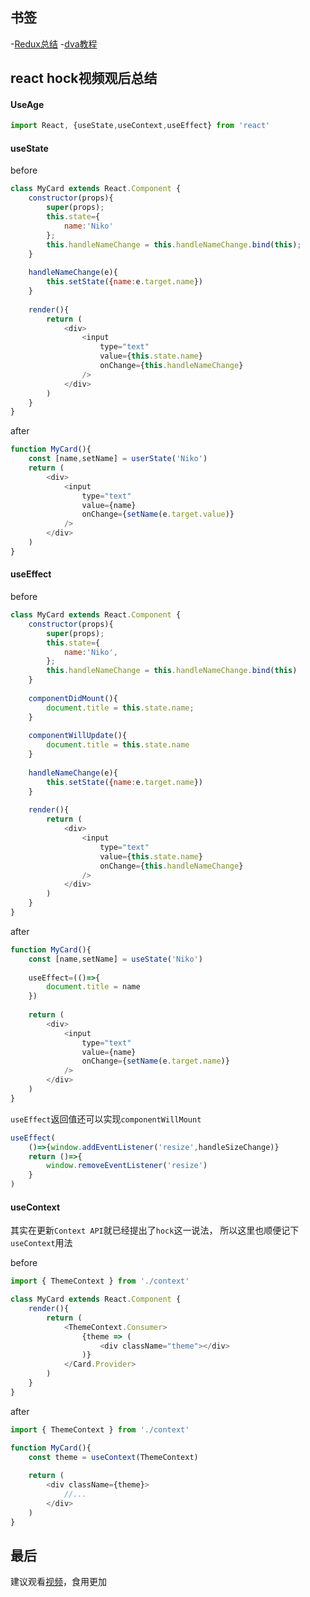 ## 书签
 -[Redux总结](https://github.com/dwqs/blog/issues/35)
 -[dva教程](https://www.jianshu.com/p/69f13e9123d9)
 
## react hock视频观后总结

#### UseAge
```javascript
import React, {useState,useContext,useEffect} from 'react'
```

#### useState
before
```javascript
class MyCard extends React.Component {
    constructor(props){
        super(props);
        this.state={
            name:'Niko'
        };
        this.handleNameChange = this.handleNameChange.bind(this);
    }
    
    handleNameChange(e){
        this.setState({name:e.target.name})
    }
    
    render(){
        return (
            <div>   
                <input 
                    type="text"
                    value={this.state.name}
                    onChange={this.handleNameChange}
                />
            </div>
        )
    }
}
```
after
```javascript
function MyCard(){
    const [name,setName] = userState('Niko')
    return (
        <div>   
            <input 
                type="text"
                value={name}
                onChange={setName(e.target.value)}
            />
        </div>
    )
}
```

#### useEffect
before
```javascript
class MyCard extends React.Component {
    constructor(props){
        super(props);
        this.state={
            name:'Niko',
        };
        this.handleNameChange = this.handleNameChange.bind(this)
    }
    
    componentDidMount(){
        document.title = this.state.name;
    }
    
    componentWillUpdate(){
        document.title = this.state.name
    }
    
    handleNameChange(e){
        this.setState({name:e.target.name})
    }
    
    render(){
        return (
            <div>   
                <input 
                    type="text"
                    value={this.state.name}
                    onChange={this.handleNameChange}
                />                
            </div>
        )
    }
}
```
after
```javascript
function MyCard(){
    const [name,setName] = useState('Niko')
    
    useEffect=(()=>{
        document.title = name
    })
    
    return (
        <div>   
            <input 
                type="text"
                value={name}
                onChange={setName(e.target.name)}
            />
        </div>
    )
}
```
`useEffect`返回值还可以实现`componentWillMount`
```javascript
useEffect(
    ()=>{window.addEventListener('resize',handleSizeChange)}
    return ()=>{
        window.removeEventListener('resize')
    }
)
```


#### useContext
其实在更新`Context API`就已经提出了`hock`这一说法，
所以这里也顺便记下`useContext`用法

before
```javascript
import { ThemeContext } from './context'

class MyCard extends React.Component {
    render(){
        return (
            <ThemeContext.Consumer>
                {theme => (
                    <div className="theme"></div>   
                )}
            </Card.Provider>
        )
    }
}
```
after
```javascript
import { ThemeContext } from './context'

function MyCard(){
    const theme = useContext(ThemeContext)
    
    return (
        <div className={theme}>
            //...   
        </div>
    )
}
```

## 最后
建议观看[视频](https://www.youtube.com/watch?v=dpw9EHDh2bM&t=4912s)，食用更加